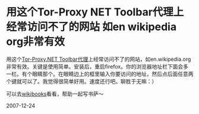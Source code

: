 # 用这个Tor-Proxy NET Toolbar代理上经常访问不了的网站 如en wikipedia org非常有效

用这个[Tor-Proxy.NET Toolbar代理](https://addons.mozilla.org/en-US/firefox/addon/5833)上经常访问不了的网站，如en.wikipedia.org非常有效。关键是使用简单。安装后，重启firefox。你的浏览器地址栏下面会多一栏。有个眼睛那个。在眼睛边上的框里输入你要访问的地址，然后点后面任意两个键就可以了。我觉得很简单好用。速度还行吧。聊胜于无嘛：）

可以去[wikibooks](http://en.wikibooks.org/)看看，帮助一起写书萨～



2007-12-24